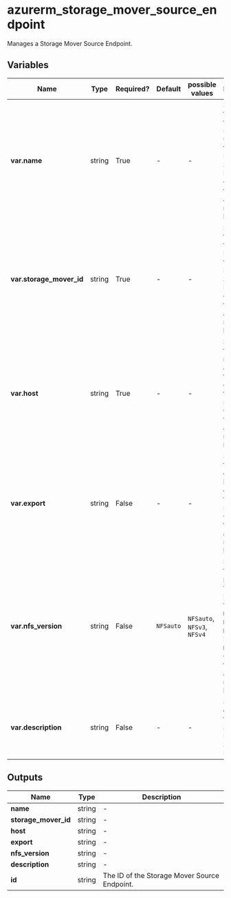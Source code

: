 # azurerm_storage_mover_source_endpoint

Manages a Storage Mover Source Endpoint.

## Variables

| Name | Type | Required? | Default  | possible values | Description |
| ---- | ---- | --------- | -------- | ----------- | ----------- |
| **var.name** | string | True | -  |  -  | Specifies the name which should be used for this Storage Mover Source Endpoint. Changing this forces a new resource to be created. | 
| **var.storage_mover_id** | string | True | -  |  -  | Specifies the ID of the Storage Mover for this Storage Mover Source Endpoint. Changing this forces a new resource to be created. | 
| **var.host** | string | True | -  |  -  | Specifies the host name or IP address of the server exporting the file system. Changing this forces a new resource to be created. | 
| **var.export** | string | False | -  |  -  | Specifies the directory being exported from the server. Changing this forces a new resource to be created. | 
| **var.nfs_version** | string | False | `NFSauto`  |  `NFSauto`, `NFSv3`, `NFSv4`  | Specifies the NFS protocol version. Possible values are `NFSauto`, `NFSv3` and `NFSv4`. Defaults to `NFSauto`. Changing this forces a new resource to be created. | 
| **var.description** | string | False | -  |  -  | Specifies a description for the Storage Mover Source Endpoint. | 



## Outputs

| Name | Type | Description |
| ---- | ---- | --------- | 
| **name** | string  | - | 
| **storage_mover_id** | string  | - | 
| **host** | string  | - | 
| **export** | string  | - | 
| **nfs_version** | string  | - | 
| **description** | string  | - | 
| **id** | string  | The ID of the Storage Mover Source Endpoint. | 